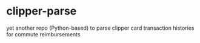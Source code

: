 # clipper-parse
yet another repo (Python-based) to parse clipper card transaction histories for commute reimbursements
